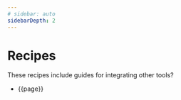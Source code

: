 ```yaml
---
# sidebar: auto
sidebarDepth: 2
---
```


# Recipes

These recipes include guides for integrating other tools?

<ul>
  <li v-for="page of [ 'babel',
  'babelrc',
  'browser-testing',
  'code-coverage',
  'debugging-with-chrome-devtools',
  'debugging-with-vscode',
  'debugging-with-webstorm',
  'endpoint-testing-with-mongoose',
  'endpoint-testing',
  'es-modules',
  'flow',
  'index',
  'isolated-mongodb-integration-tests',
  'jspm-systemjs',
  'passing-arguments-to-your-test-files',
  'puppeteer',
  'react',
  'test-setup',
  'typescript',
  'vue',
  'watch-mode',
  'when-to-use-plan' ]" :key="page">
    <a :href="`./${page}.html`">{{page}}</a>
  </li>
</ul>
